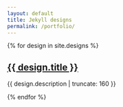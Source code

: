 ```yaml
---
layout: default
title: Jekyll designs
permalink: /portfolio/
---
```



{% for design in site.designs %}


<a href="{{ design.url | prepend: site.baseurl }}">
	<h2>{{ design.title }}</h2>
</a>


<p class="post-excerpt">{{ design.description | truncate: 160 }}</p>

{% endfor %}  